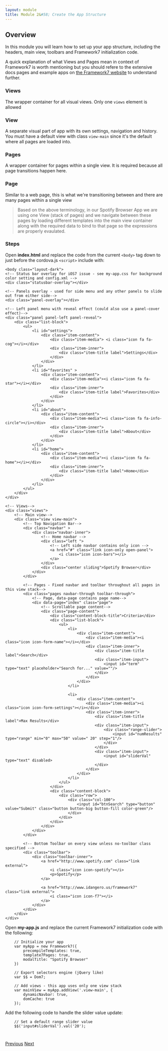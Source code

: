 ```yaml
---
layout: module
title: Module 2&#58; Create the App Structure 
---
```


## Overview
In this module you will learn how to set up your app structure, including the headers, main view, toolbars and Framework7 initialization code.
  
A quick explanation of what Views and Pages mean in context of Framework7 is worth mentioning but you should refere to the extensive docs pages
and example apps on [the Framework7 website](http://www.idangero.us/framework7/docs) to understand further.

### Views
The wrapper container for all visual views. Only one `views` element is allowed

### View
A separate visual part of app with its own settings, navigation and history. You must have a default view with class `view-main` since it's
the default where all pages are loaded into.  

### Pages
A wrapper container for pages within a single view. It is required because all page transitions happen here.

### Page
Similar to a web page, this is what we're transitioning between and there are many pages within a single view

> Based on the above terminology, in our Spotify Browser App we are using one View (stack of pages) and we navigate between these pages
 by loading different templates into the main view container along with the required data to bind to that page so the expressions are
 properly evaulated. 

### Steps

Open **index.html** and replace the code from the current `<body>` tag down to just before the cordova.js `<script>` include with:

    <body class="layout-dark">
    <!-- Status bar overlay for iOS7 issue - see my-app.css for background color setting and config.xml -->
    <div class="statusbar-overlay"></div>
    
    <!-- Panels overlay - used for side menu and any other panels to slide out from either side-->
    <div class="panel-overlay"></div>
    
    <!-- Left panel menu with reveal effect (could also use a panel-cover effect)-->
    <div class="panel panel-left panel-reveal">
        <div class="list-block">
            <ul>
                <li id="settings">
                    <div class="item-content">
                        <div class="item-media"> <i class="icon fa fa-cog"></i></div>
                        <div class="item-inner">
                            <div class="item-title label">Settings</div>
                        </div>
                    </div>
                </li>
                <li id="favorites" >
                    <div class="item-content">
                        <div class="item-media"><i class="icon fa fa-star"></i></div>
                        <div class="item-inner">
                            <div class="item-title label">Favorites</div>
                        </div>
                    </div>
                </li>
                <li id="about">
                    <div class="item-content">
                        <div class="item-media"><i class="icon fa fa-info-circle"></i></div>
                        <div class="item-inner">
                            <div class="item-title label">About</div>
                        </div>
                    </div>
                </li>
                <li id="home">
                    <div class="item-content">
                        <div class="item-media"><i class="icon fa fa-home"></i></div>
                        <div class="item-inner">
                            <div class="item-title label">Home</div>
                        </div>
                    </div>
                </li>
            </ul>
        </div>
    </div>
    
    <!-- Views-->
    <div class="views">
        <!-- Main view-->
        <div class="view view-main">
            <!-- Top Navigation Bar-->
            <div class="navbar" >
                <div class="navbar-inner">
                    <!-- Home navbar -->
                    <div class="left ">
                        <!-- Left side navbar contains only icon -->
                        <a href="#" class="link icon-only open-panel">
                            <i class="icon icon-bars"></i>
                        </a>
                    </div>
                    <div class="center sliding">Spotify Browser</div>
                </div>
            </div>
    
            <!-- Pages - Fixed navbar and toolbar throughout all pages in this view stack-->
            <div class="pages navbar-through toolbar-through">
                <!-- Page, data-page contains page name-->
                <div data-page="index" class="page">
                    <!-- Scrollable page content-->
                    <div class="page-content">
                        <div class="content-block-title">Criteria</div>
                        <div class="list-block">
                            <ul>
                                <li>
                                    <div class="item-content">
                                        <div class="item-media"><i class="icon icon-form-name"></i></div>
                                        <div class="item-inner">
                                            <div class="item-title label">Search</div>
                                            <div class="item-input">
                                                <input id="term" type="text" placeholder="Search for..." value=""/>
                                            </div>
                                        </div>
                                    </div>
                                </li>
    
                                <li>
                                    <div class="item-content">
                                        <div class="item-media"><i class="icon icon-form-settings"></i></div>
                                        <div class="item-inner">
                                            <div class="item-title label">Max Results</div>
                                            <div class="item-input">
                                                <div class="range-slider">
                                                    <input id="numResults" type="range" min="0" max="50" value=" 20" step="1"/>
                                                </div>
                                            </div>
                                            <div class="item-input">
                                                <input id="sliderVal" type="text" disabled>
                                            </div>
                                        </div>
                                    </div>
                                </li>
                            </ul>
                        </div>
                        <div class="content-block">
                            <div class="row">
                                <div class="col-100">
                                    <input id="btnSearch" type="button" value="Submit" class="button button-big button-fill color-green"/>
                                </div>
                            </div>
                        </div>
                    </div>
                </div>
            </div>
    
            <!-- Bottom Toolbar on every view unless no-toolbar class specified -->
            <div class="toolbar">
                <div class="toolbar-inner">
                    <a href="http://www.spotify.com" class="link external">
                        <i class="icon icon-spotify"></i>
                        <p>Spotify</p>
                    </a>
    
                    <a href="http://www.idangero.us/framework7" class="link external">
                        <i class="icon icon-f7"></i>
                    </a>
                </div>
            </div>
        </div>
    </div>


Open **my-app.js** and replace the current Framework7 initialization code with the following:

        // Initialize your app
        var myApp = new Framework7({
            precompileTemplates: true,
            template7Pages: true,
            modalTitle: "Spotify Browser"
        })
        
        // Export selectors engine (jQuery like)
        var $$ = Dom7;
        
        // Add views - this app uses only one view stack
        var mainView = myApp.addView('.view-main', {
            dynamicNavbar: true,
            domCache: true
        });

Add the following code to handle the slider value update:
        
        // Set a default range slider value
        $$('input#sliderVal').val('20');

<div class="row" style="margin-top:40px;">
<div class="col-sm-12">
<a href="module1.html" class="btn btn-default"><i class="glyphicon glyphicon-chevron-left"></i> Previous</a>
<a href="module3.html" class="btn btn-default pull-right">Next <i class="glyphicon
glyphicon-chevron-right"></i></a>
</div>
</div>
